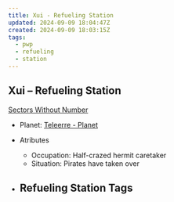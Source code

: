 ```yaml
---
title: Xui - Refueling Station
updated: 2024-09-09 18:04:47Z
created: 2024-09-09 18:03:15Z
tags:
  - pwp
  - refueling
  - station
---
```


## Xui &ndash; Refueling Station

[Sectors Without Number](https://sectorswithoutnumber.com/sector/bfDcBzTtgpeyLUfwzjio/refuelingStation/BXFmKq0CoE5sh5JP9giM)

- Planet: [Teleerre - Planet](../../../Gaming/StarsWithoutNumber/PiratesWithoutPlunder/Teleerre%20-%20Planet.md)

- Atributes
	- Occupation: Half-crazed hermit caretaker
	- Situation: Pirates have taken over

- Refueling Station Tags
	- 